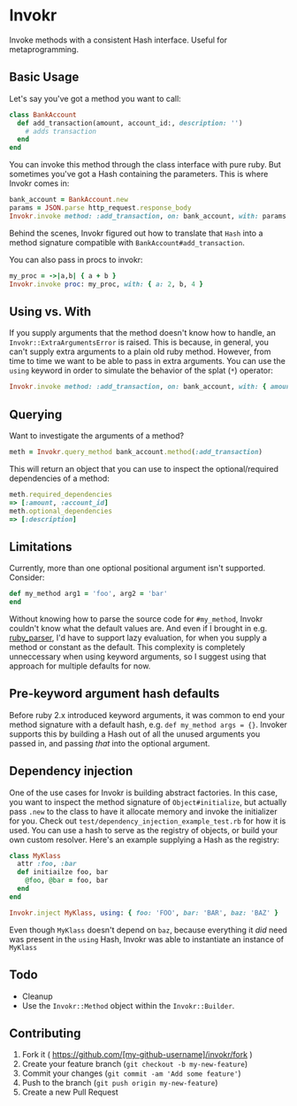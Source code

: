 # Invokr

Invoke methods with a consistent Hash interface. Useful for metaprogramming.

## Basic Usage

Let's say you've got a method you want to call:

```ruby
class BankAccount
  def add_transaction(amount, account_id:, description: '')
    # adds transaction
  end
end
```

You can invoke this method through the class interface with pure ruby. But sometimes you've got a Hash containing the parameters. This is where Invokr comes in:

```ruby
bank_account = BankAccount.new
params = JSON.parse http_request.response_body
Invokr.invoke method: :add_transaction, on: bank_account, with: params
```

Behind the scenes, Invokr figured out how to translate that `Hash` into a method signature compatible with `BankAccount#add_transaction`.

You can also pass in procs to invokr:

```ruby
my_proc = ->|a,b| { a + b }
Invokr.invoke proc: my_proc, with: { a: 2, b, 4 }
```

## Using vs. With

If you supply arguments that the method doesn't know how to handle, an `Invokr::ExtraArgumentsError` is raised. This is because, in general, you can't supply extra arguments to a plain old ruby method. However, from time to time we want to be able to pass in extra arguments. You can use the `using` keyword in order to simulate the behavior of the splat (`*`) operator:

```ruby
Invokr.invoke method: :add_transaction, on: bank_account, with: { amount: 12.34, account_id: 24, extra_arg: 'hey, there' }
```

## Querying 

Want to investigate the arguments of a method?

```ruby
meth = Invokr.query_method bank_account.method(:add_transaction)
```

This will return an object that you can use to inspect the optional/required dependencies of a method:

```ruby
meth.required_dependencies
=> [:amount, :account_id]
meth.optional_dependencies
=> [:description]
```

## Limitations

Currently, more than one optional positional argument isn't supported. Consider:

```ruby
def my_method arg1 = 'foo', arg2 = 'bar'
end
```

Without knowing how to parse the source code for `#my_method`, Invokr couldn't know what the default values are. And even if I brought in e.g. [ruby_parser](https://github.com/seattlerb/ruby_parser), I'd have to support lazy evaluation, for when you supply a method or constant as the default. This complexity is completely unneccessary when using keyword arguments, so I suggest using that approach for multiple defaults for now.

## Pre-keyword argument hash defaults

Before ruby 2.x introduced keyword arguments, it was common to end your method signature with a default hash, e.g. `def my_method args = {}`. Invoker supports this by building a Hash out of all the unused arguments you passed in, and passing *that* into the optional argument.

## Dependency injection

One of the use cases for Invokr is building abstract factories. In this case, you want to inspect the method signature of `Object#initialize`, but actually pass `.new` to the class to have it allocate memory and invoke the initializer for you. Check out `test/dependency_injection_example_test.rb` for how it is used. You can use a hash to serve as the registry of objects, or build your own custom resolver. Here's an example supplying a Hash as the registry:

```ruby
class MyKlass
  attr :foo, :bar
  def initiailze foo, bar
    @foo, @bar = foo, bar
  end
end

Invokr.inject MyKlass, using: { foo: 'FOO', bar: 'BAR', baz: 'BAZ' }
```

Even though `MyKlass` doesn't depend on `baz`, because everything it *did* need was present in the `using` Hash, Invokr was able to instantiate an instance of `MyKlass`

## Todo

* Cleanup
* Use the `Invokr::Method` object within the `Invokr::Builder`.

## Contributing

1. Fork it ( https://github.com/[my-github-username]/invokr/fork )
2. Create your feature branch (`git checkout -b my-new-feature`)
3. Commit your changes (`git commit -am 'Add some feature'`)
4. Push to the branch (`git push origin my-new-feature`)
5. Create a new Pull Request
